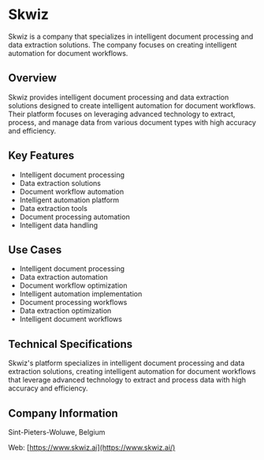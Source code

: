 # Skwiz

Skwiz is a company that specializes in intelligent document processing and data extraction solutions. The company focuses on creating intelligent automation for document workflows.

## Overview

Skwiz provides intelligent document processing and data extraction solutions designed to create intelligent automation for document workflows. Their platform focuses on leveraging advanced technology to extract, process, and manage data from various document types with high accuracy and efficiency.

## Key Features

- Intelligent document processing
- Data extraction solutions
- Document workflow automation
- Intelligent automation platform
- Data extraction tools
- Document processing automation
- Intelligent data handling

## Use Cases

- Intelligent document processing
- Data extraction automation
- Document workflow optimization
- Intelligent automation implementation
- Document processing workflows
- Data extraction optimization
- Intelligent document workflows

## Technical Specifications

Skwiz's platform specializes in intelligent document processing and data extraction solutions, creating intelligent automation for document workflows that leverage advanced technology to extract and process data with high accuracy and efficiency.

## Company Information

Sint-Pieters-Woluwe, Belgium

Web: [https://www.skwiz.ai](https://www.skwiz.ai/) 